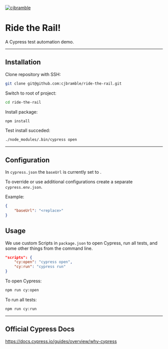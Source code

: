[![cjbramble](https://circleci.com/github/cjbramble/ride-the-rail.svg?style=svg)](https://app.circleci.com/pipelines/github/cjbramble/ride-the-rail)

# Ride the Rail!

A Cypress test automation demo.

---

## Installation

Clone repository with SSH:

```sh
git clone git@github.com:cjbramble/ride-the-rail.git
```

Switch to root of project:

```sh
cd ride-the-rail
```

Install package:

```sh
npm install
```

Test install succeded:

```sh
./node_modules/.bin/cypress open
```

---

## Configuration

In `cypress.json` the `baseUrl` is currently set to <replace>.

To override or use additional configurations create a separate `cypress.env.json`.

Example:

```json
{
    "baseUrl": "<replace>"
}
```

## Usage

We use custom Scripts in `package.json` to open Cypress, run all tests, and some other things from the command line.

```json
"scripts": {
    "cy:open": "cypress open",
    "cy:run": "cypress run"
}
```

To open Cypress:

```sh
npm run cy:open
```

To run all tests:

```sh
npm run cy:run
```

---

## Official Cypress Docs

<https://docs.cypress.io/guides/overview/why-cypress>
